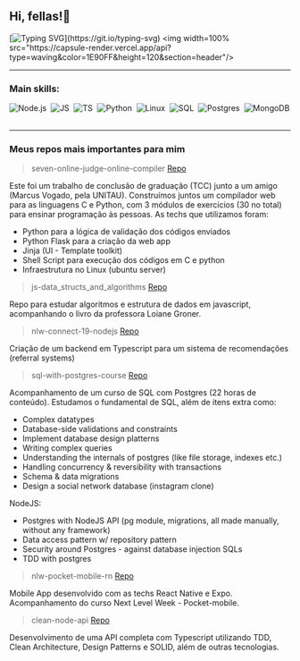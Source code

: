 ## Hi, fellas!👋

[![Typing SVG](https://readme-typing-svg.herokuapp.com?font=Fira+Code&pause=1000&width=435&lines=Happy+To+See+You+Here!)](https://git.io/typing-svg)
<img width=100% src="https://capsule-render.vercel.app/api?type=waving&color=1E90FF&height=120&section=header"/>

<hr />

### Main skills:
![Node.js](https://img.shields.io/badge/node.js-339933?style=for-the-badge&logo=Node.js&logoColor=white)&nbsp;
![JS](https://shields.io/badge/JavaScript-F7DF1E?logo=JavaScript&logoColor=000&style=flat-square)&nbsp;
![TS](https://shields.io/badge/TypeScript-3178C6?logo=TypeScript&logoColor=FFF&style=flat-square)&nbsp;
![Python](https://img.shields.io/badge/Python-3776AB?style=for-the-badge&logo=python&logoColor=white)&nbsp;
![Linux](https://img.shields.io/badge/Linux-FCC624?style=for-the-badge&logo=linux&logoColor=black)&nbsp;
![SQL](https://img.shields.io/badge/-SQL-0D1117?style=for-the-badge&logo=sql&labelColor=0D1117)&nbsp;
![Postgres](https://img.shields.io/badge/Postgres-336791?style=for-the-badge&logo=postgresql&logoColor=white)&nbsp;
![MongoDB](https://img.shields.io/badge/-MongoDB-13aa52?style=for-the-badge&logo=mongodb&logoColor=white)&nbsp;

<hr />

### Meus repos mais importantes para mim

> seven-online-judge-online-compiler
[Repo](https://github.com/rvbonfimm/seven-online-judge-online-compiler)

Este foi um trabalho de conclusão de graduação (TCC) junto a um amigo (Marcus Vogado, pela UNITAU).
Construímos juntos um compilador web para as linguagens C e Python, com 3 módulos de exercícios (30 no total) para ensinar programação às pessoas.
As techs que utilizamos foram:
- Python para a lógica de validação dos códigos enviados
- Python Flask para a criação da web app
- Jinja (UI - Template toolkit)
- Shell Script para execução dos códigos em C e python
- Infraestrutura no Linux (ubuntu server)


> js-data_structs_and_algorithms
[Repo](https://github.com/rvbonfimm/js-data_structs_and_algorithms)

Repo para estudar algoritmos e estrutura de dados em javascript, acompanhando o livro da professora Loiane Groner.

> nlw-connect-19-nodejs
[Repo](https://github.com/rvbonfimm/nlw-connect-19-nodejs)

Criação de um backend em Typescript para um sistema de recomendações (referral systems)

> sql-with-postgres-course
[Repo](https://github.com/rvbonfimm/sql-with-postgres-course)

Acompanhamento de um curso de SQL com Postgres (22 horas de conteúdo).
Estudamos o fundamental de SQL, além de itens extra como:
- Complex datatypes
- Database-side validations and constraints
- Implement database design platterns
- Writing complex queries
- Understanding the internals of postgres (like file storage, indexes etc.)
- Handling concurrency & reversibility with transactions
- Schema & data migrations
- Design a social network database (instagram clone)

NodeJS:
- Postgres with NodeJS API (pg module, migrations, all made manually, without any framework)
- Data access pattern w/ repository pattern
- Security around Postgres - against database injection SQLs
- TDD with postgres

> nlw-pocket-mobile-rn
[Repo](https://github.com/rvbonfimm/nlw-pocket-mobile-rn)

Mobile App desenvolvido com as techs React Native e Expo. Acompanhamento do curso Next Level Week - Pocket-mobile.

> clean-node-api
[Repo](https://github.com/rvbonfimm/clean-node-api)

Desenvolvimento de uma API completa com Typescript utilizando TDD, Clean Architecture, Design Patterns e SOLID, além de outras tecnologias.
